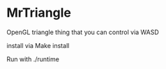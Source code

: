 MrTriangle
==========

OpenGL triangle thing that you can control via WASD

install via Make install

Run with ./runtime
